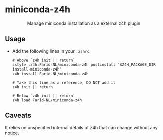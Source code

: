 # miniconda-z4h

<p align="center">
Manage miniconda installation as a external z4h plugin
</p>

## Usage

- Add the following lines in your `.zshrc`.
  ```shell
  # Above `z4h init || return`
  zstyle :z4h:Farid-NL/miniconda-z4h postinstall '$Z4H_PACKAGE_DIR install-miniconda-z4h'
  z4h install Farid-NL/miniconda-z4h

  # Take this line as a reference, DO NOT add it
  z4h init || return

  # Below `z4h init || return`
  z4h load Farid-NL/miniconda-z4h
  ```

## Caveats
 It relies on unspecified internal details of z4h that can change without any notice.
